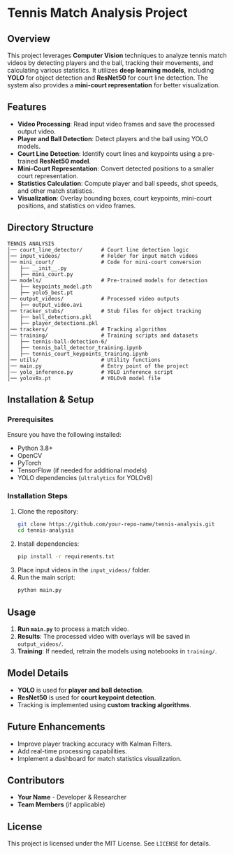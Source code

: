 # Tennis Match Analysis Project

## Overview
This project leverages **Computer Vision** techniques to analyze tennis match videos by detecting players and the ball, tracking their movements, and calculating various statistics. It utilizes **deep learning models**, including **YOLO** for object detection and **ResNet50** for court line detection. The system also provides a **mini-court representation** for better visualization.

## Features
- **Video Processing**: Read input video frames and save the processed output video.
- **Player and Ball Detection**: Detect players and the ball using YOLO models.
- **Court Line Detection**: Identify court lines and keypoints using a pre-trained **ResNet50 model**.
- **Mini-Court Representation**: Convert detected positions to a smaller court representation.
- **Statistics Calculation**: Compute player and ball speeds, shot speeds, and other match statistics.
- **Visualization**: Overlay bounding boxes, court keypoints, mini-court positions, and statistics on video frames.

## Directory Structure
```
TENNIS ANALYSIS
│── court_line_detector/      # Court line detection logic
│── input_videos/             # Folder for input match videos
│── mini_court/               # Code for mini-court conversion
│   ├── __init__.py
│   ├── mini_court.py
│── models/                   # Pre-trained models for detection
│   ├── keypoints_model.pth
│   ├── yolo5_best.pt
│── output_videos/            # Processed video outputs
│   ├── output_video.avi
│── tracker_stubs/            # Stub files for object tracking
│   ├── ball_detections.pkl
│   ├── player_detections.pkl
│── trackers/                 # Tracking algorithms
│── training/                 # Training scripts and datasets
│   ├── tennis-ball-detection-6/
│   ├── tennis_ball_detector_training.ipynb
│   ├── tennis_court_keypoints_training.ipynb
│── utils/                    # Utility functions
│── main.py                   # Entry point of the project
│── yolo_inference.py         # YOLO inference script
│── yolov8x.pt                # YOLOv8 model file
```

## Installation & Setup
### Prerequisites
Ensure you have the following installed:
- Python 3.8+
- OpenCV
- PyTorch
- TensorFlow (if needed for additional models)
- YOLO dependencies (`ultralytics` for YOLOv8)

### Installation Steps
1. Clone the repository:
   ```sh
   git clone https://github.com/your-repo-name/tennis-analysis.git
   cd tennis-analysis
   ```
2. Install dependencies:
   ```sh
   pip install -r requirements.txt
   ```
3. Place input videos in the `input_videos/` folder.
4. Run the main script:
   ```sh
   python main.py
   ```

## Usage
1. **Run `main.py`** to process a match video.
2. **Results**: The processed video with overlays will be saved in `output_videos/`.
3. **Training**: If needed, retrain the models using notebooks in `training/`.

## Model Details
- **YOLO** is used for **player and ball detection**.
- **ResNet50** is used for **court keypoint detection**.
- Tracking is implemented using **custom tracking algorithms**.

## Future Enhancements
- Improve player tracking accuracy with Kalman Filters.
- Add real-time processing capabilities.
- Implement a dashboard for match statistics visualization.

## Contributors
- **Your Name** - Developer & Researcher
- **Team Members** (if applicable)

## License
This project is licensed under the MIT License. See `LICENSE` for details.
